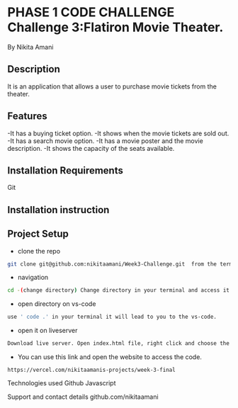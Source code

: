# PHASE 1 CODE CHALLENGE Challenge 3:Flatiron Movie Theater.


By Nikita Amani
## Description
It is an application that allows a user to purchase movie tickets from the theater.

## Features
-It has a buying ticket option.
-It shows when the movie tickets are sold out.
-It has a search movie option.
-It has a movie poster and the movie description.
-It shows the capacity of the seats available.
## Installation Requirements
Git

## Installation instruction

## Project Setup
- clone the repo  
```bash
git clone git@github.com:nikitaamani/Week3-Challenge.git  from the terminal. 
```
- navigation
```bash 
cd -(change directory) Change directory in your terminal and access it.
```
- open directory on vs-code
```bash 
use ' code .' in your terminal it will lead to you to the vs-code.
```
- open it on liveserver
```bash
Download live server. Open index.html file, right click and choose the option for open with liveserver.
```

- You can use this link and open the website to access the code.
```
https://vercel.com/nikitaamanis-projects/week-3-final
 ```




Technologies used
Github Javascript

Support and contact details
github.com/nikitaamani
